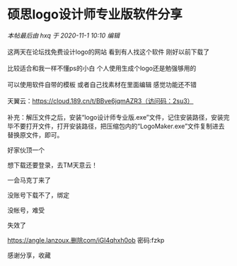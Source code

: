 # 硕思logo设计师专业版软件分享


<i class="pstatus"> 本帖最后由 hxq 于 2020-11-1 10:10 编辑 </i><br />
<br />
这两天在论坛找免费设计logo的网站 看到有人找这个软件 刚好以前下载了<br />
<br />
比较适合和我一样不懂ps的小白 个人使用生成个logo还是勉强够用的<br />
<br />
可以使用软件自带的模板 或者自己找素材在里面编辑 感觉功能还不错<br />
<br />
天翼云：https://cloud.189.cn/t/BBve6jqmAZR3（访问码：2su3）<br />
<br />
补充：解压文件之后，安装“logo设计师专业版.exe”文件，记住安装路径，安装完毕不要打开文件，打开安装路径，把压缩包内的“LogoMaker.exe”文件复制进去替换原文件，即可。<br />


好家伙顶一个

想下载还要登录，去TM天意云！<img src="static/image/smiley/yct/004.gif" smilieid="34" border="0" alt="" />

一会马克丁来了<img id="aimg_fZXyu" onclick="zoom(this, this.src, 0, 0, 0)" class="zoom" src="https://cdn.jsdelivr.net/gh/hishis/forum-master/public/images/patch.gif" onmouseover="img_onmouseoverfunc(this)" onload="thumbImg(this)" border="0" alt="" />

没账号下载不了，绑定

没帐号，难受

失效了<img src="static/image/smiley/default/sad.gif" smilieid="2" border="0" alt="" />

https://angle.lanzoux.删除com/iGl4qhxh0ob 密码:fzkp<img src="static/image/smiley/default/lol.gif" smilieid="12" border="0" alt="" />

感谢分享，收藏
